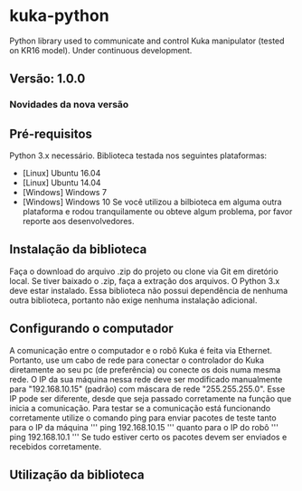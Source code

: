 # kuka-python
Python library used to communicate and control Kuka manipulator (tested on KR16 model). Under continuous development.

## Versão: 1.0.0

### Novidades da nova versão

## Pré-requisitos
Python 3.x necessário.
Biblioteca testada nos seguintes plataformas:
* [Linux] Ubuntu 16.04
* [Linux] Ubuntu 14.04
* [Windows] Windows 7
* [Windows] Windows 10
Se você utilizou a bilbioteca em alguma outra plataforma e rodou tranquilamente ou obteve algum problema, por favor reporte aos desenvolvedores.

## Instalação da biblioteca
Faça o download do arquivo .zip do projeto ou clone via Git em diretório local. Se tiver baixado o .zip, faça a extração dos arquivos.
O Python 3.x deve estar instalado. Essa biblioteca não possui dependência de nenhuma outra biblioteca, portanto não exige nenhuma instalação adicional.

## Configurando o computador
A comunicação entre o computador e o robô Kuka é feita via Ethernet. Portanto, use um cabo de rede para conectar o controlador do Kuka diretamente ao seu pc (de preferência) ou conecte os dois numa mesma rede. O IP da sua máquina nessa rede deve ser modificado manualmente para "192.168.10.15" (padrão) com máscara de rede "255.255.255.0". Esse IP pode ser diferente, desde que seja passado corretamente na função que inicia a comunicação.
Para testar se a comunicação está funcionando corretamente utilize o comando ping para enviar pacotes de teste tanto para o IP da máquina
'''
ping 192.168.10.15
'''
quanto para o IP do robô
'''
ping 192.168.10.1
'''
Se tudo estiver certo os pacotes devem ser enviados e recebidos corretamente.

## Utilização da biblioteca









